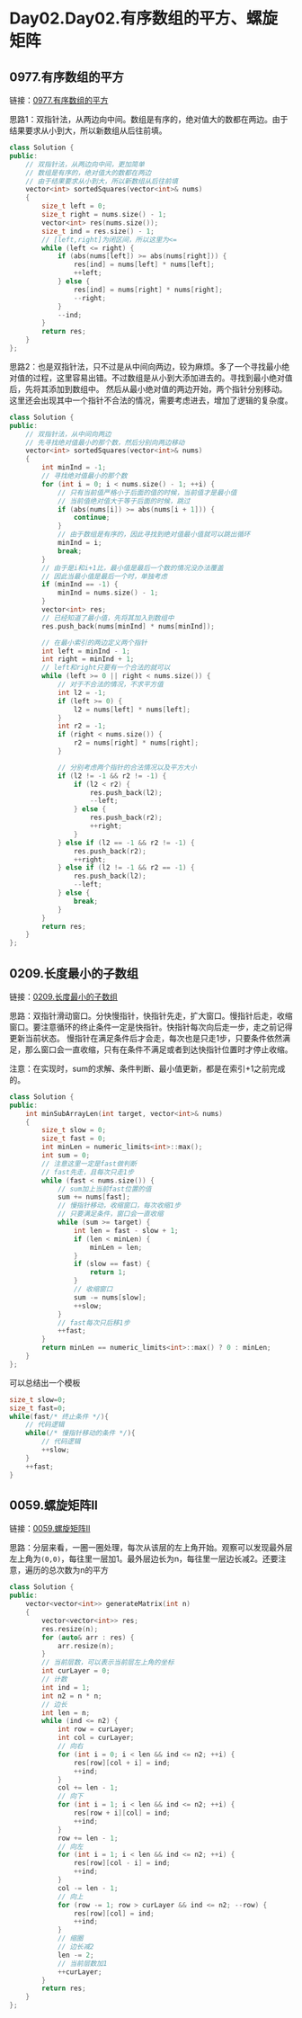 # Day02.Day02.有序数组的平方、螺旋矩阵

## 0977.有序数组的平方

链接：[0977.有序数组的平方](https://leetcode.cn/problems/squares-of-a-sorted-array/)

思路1：双指针法，从两边向中间。数组是有序的，绝对值大的数都在两边。由于结果要求从小到大，所以新数组从后往前填。

```c++
class Solution {
public:
    // 双指针法，从两边向中间，更加简单
    // 数组是有序的，绝对值大的数都在两边
    // 由于结果要求从小到大，所以新数组从后往前填
    vector<int> sortedSquares(vector<int>& nums)
    {
        size_t left = 0;
        size_t right = nums.size() - 1;
        vector<int> res(nums.size());
        size_t ind = res.size() - 1;
        // [left,right]为闭区间，所以这里为<=
        while (left <= right) {
            if (abs(nums[left]) >= abs(nums[right])) {
                res[ind] = nums[left] * nums[left];
                ++left;
            } else {
                res[ind] = nums[right] * nums[right];
                --right;
            }
            --ind;
        }
        return res;
    }
};

```

思路2：也是双指针法，只不过是从中间向两边，较为麻烦。多了一个寻找最小绝对值的过程，这里容易出错。不过数组是从小到大添加进去的。寻找到最小绝对值后，先将其添加到数组中。
然后从最小绝对值的两边开始，两个指针分别移动。这里还会出现其中一个指针不合法的情况，需要考虑进去，增加了逻辑的复杂度。

```c++
class Solution {
public:
    // 双指针法，从中间向两边
    // 先寻找绝对值最小的那个数，然后分别向两边移动
    vector<int> sortedSquares(vector<int>& nums)
    {
        int minInd = -1;
        // 寻找绝对值最小的那个数
        for (int i = 0; i < nums.size() - 1; ++i) {
            // 只有当前值严格小于后面的值的时候，当前值才是最小值
            // 当前值绝对值大于等于后面的时候，跳过
            if (abs(nums[i]) >= abs(nums[i + 1])) {
                continue;
            }
            // 由于数组是有序的，因此寻找到绝对值最小值就可以跳出循环
            minInd = i;
            break;
        }
        // 由于是i和i+1比，最小值是最后一个数的情况没办法覆盖
        // 因此当最小值是最后一个时，单独考虑
        if (minInd == -1) {
            minInd = nums.size() - 1;
        }
        vector<int> res;
        // 已经知道了最小值，先将其加入到数组中
        res.push_back(nums[minInd] * nums[minInd]);

        // 在最小索引的两边定义两个指针
        int left = minInd - 1;
        int right = minInd + 1;
        // left和right只要有一个合法的就可以
        while (left >= 0 || right < nums.size()) {
            // 对于不合法的情况，不求平方值
            int l2 = -1;
            if (left >= 0) {
                l2 = nums[left] * nums[left];
            }
            int r2 = -1;
            if (right < nums.size()) {
                r2 = nums[right] * nums[right];
            }

            // 分别考虑两个指针的合法情况以及平方大小
            if (l2 != -1 && r2 != -1) {
                if (l2 < r2) {
                    res.push_back(l2);
                    --left;
                } else {
                    res.push_back(r2);
                    ++right;
                }
            } else if (l2 == -1 && r2 != -1) {
                res.push_back(r2);
                ++right;
            } else if (l2 != -1 && r2 == -1) {
                res.push_back(l2);
                --left;
            } else {
                break;
            }
        }
        return res;
    }
};

```

## 0209.长度最小的子数组

链接：[0209.长度最小的子数组](https://leetcode.cn/problems/minimum-size-subarray-sum/)

思路：双指针滑动窗口。分快慢指针，快指针先走，扩大窗口。慢指针后走，收缩窗口。要注意循环的终止条件一定是快指针。快指针每次向后走一步，走之前记得更新当前状态。
慢指针在满足条件后才会走，每次也是只走1步，只要条件依然满足，那么窗口会一直收缩，只有在条件不满足或者到达快指针位置时才停止收缩。

注意：在实现时，sum的求解、条件判断、最小值更新，都是在索引+1之前完成的。

```c++
class Solution {
public:
    int minSubArrayLen(int target, vector<int>& nums)
    {
        size_t slow = 0;
        size_t fast = 0;
        int minLen = numeric_limits<int>::max();
        int sum = 0;
        // 注意这里一定是fast做判断
        // fast先走，且每次只走1步
        while (fast < nums.size()) {
            // sum加上当前fast位置的值
            sum += nums[fast];
            // 慢指针移动，收缩窗口，每次收缩1步
            // 只要满足条件，窗口会一直收缩
            while (sum >= target) {
                int len = fast - slow + 1;
                if (len < minLen) {
                    minLen = len;
                }
                if (slow == fast) {
                    return 1;
                }
                // 收缩窗口
                sum -= nums[slow];
                ++slow;
            }
            // fast每次只后移1步
            ++fast;
        }
        return minLen == numeric_limits<int>::max() ? 0 : minLen;
    }
};
```

可以总结出一个模板

```c++
size_t slow=0;
size_t fast=0;
while(fast/* 终止条件 */){
    // 代码逻辑
    while(/* 慢指针移动的条件 */){
        // 代码逻辑
        ++slow;
    }
    ++fast;
}
```

## 0059.螺旋矩阵II

链接：[0059.螺旋矩阵II](https://leetcode.cn/problems/spiral-matrix-ii/)

思路：分层来看，一圈一圈处理，每次从该层的左上角开始。观察可以发现最外层左上角为`(0,0)`，每往里一层加1。最外层边长为n，每往里一层边长减2。还要注意，遍历的总次数为n的平方

```c++
class Solution {
public:
    vector<vector<int>> generateMatrix(int n)
    {
        vector<vector<int>> res;
        res.resize(n);
        for (auto& arr : res) {
            arr.resize(n);
        }
        // 当前层数，可以表示当前层左上角的坐标
        int curLayer = 0;
        // 计数
        int ind = 1;
        int n2 = n * n;
        // 边长
        int len = n;
        while (ind <= n2) {
            int row = curLayer;
            int col = curLayer;
            // 向右
            for (int i = 0; i < len && ind <= n2; ++i) {
                res[row][col + i] = ind;
                ++ind;
            }
            col += len - 1;
            // 向下
            for (int i = 1; i < len && ind <= n2; ++i) {
                res[row + i][col] = ind;
                ++ind;
            }
            row += len - 1;
            // 向左
            for (int i = 1; i < len && ind <= n2; ++i) {
                res[row][col - i] = ind;
                ++ind;
            }
            col -= len - 1;
            // 向上
            for (row -= 1; row > curLayer && ind <= n2; --row) {
                res[row][col] = ind;
                ++ind;
            }
            // 缩圈
            // 边长减2
            len -= 2;
            // 当前层数加1
            ++curLayer;
        }
        return res;
    }
};
```

